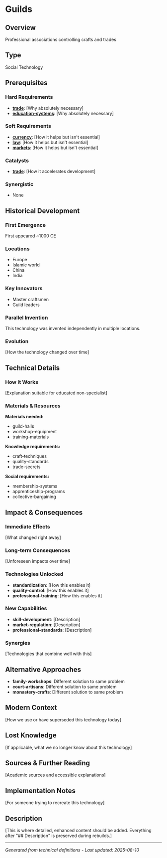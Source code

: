 # Guilds

## Overview
Professional associations controlling crafts and trades

## Type
Social Technology

## Prerequisites

### Hard Requirements
- **[trade](../trade/README.md)**: [Why absolutely necessary]
- **[education-systems](../education-systems/README.md)**: [Why absolutely necessary]

### Soft Requirements
- **[currency](../currency/README.md)**: [How it helps but isn't essential]
- **[law](../law/README.md)**: [How it helps but isn't essential]
- **[markets](../markets/README.md)**: [How it helps but isn't essential]

### Catalysts
- **[trade](../trade/README.md)**: [How it accelerates development]

### Synergistic
- None

## Historical Development

### First Emergence
First appeared ~1000 CE

### Locations
- Europe
- Islamic world
- China
- India

### Key Innovators
- Master craftsmen
- Guild leaders

### Parallel Invention
This technology was invented independently in multiple locations.

### Evolution
[How the technology changed over time]

## Technical Details

### How It Works
[Explanation suitable for educated non-specialist]

### Materials & Resources
**Materials needed:**
- guild-halls
- workshop-equipment
- training-materials


**Knowledge requirements:**
- craft-techniques
- quality-standards
- trade-secrets


**Social requirements:**
- membership-systems
- apprenticeship-programs
- collective-bargaining

## Impact & Consequences

### Immediate Effects
[What changed right away]

### Long-term Consequences
[Unforeseen impacts over time]

### Technologies Unlocked
- **standardization**: [How this enables it]
- **quality-control**: [How this enables it]
- **professional-training**: [How this enables it]

### New Capabilities
- **skill-development**: [Description]
- **market-regulation**: [Description]
- **professional-standards**: [Description]

### Synergies
[Technologies that combine well with this]

## Alternative Approaches
- **family-workshops**: Different solution to same problem
- **court-artisans**: Different solution to same problem
- **monastery-crafts**: Different solution to same problem

## Modern Context
[How we use or have superseded this technology today]

## Lost Knowledge
[If applicable, what we no longer know about this technology]

## Sources & Further Reading
[Academic sources and accessible explanations]

## Implementation Notes
[For someone trying to recreate this technology]

## Description










[This is where detailed, enhanced content should be added. Everything after "## Description" is preserved during rebuilds.]

---
*Generated from technical definitions - Last updated: 2025-08-10*
